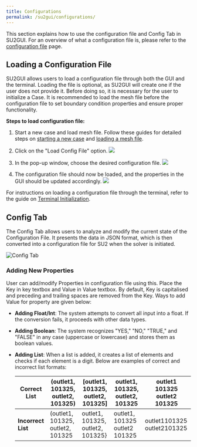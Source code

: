 ```yaml
---
title: Configurations
permalink: /su2gui/configurations/
---
```


This section explains how to use the configuration file and Config Tab in SU2GUI. For an overview of what a configuration file is, please refer to the [configuration file](../../docs_v7/Configuration-File/) page.

## Loading a Configuration File
SU2GUI allows users to load a configuration file through both the GUI and the terminal. Loading the file is optional, as SU2GUI will create one if the user does not provide it. Before doing so, it is necessary for the user to initialize a Case. It is recommended to load the mesh file before the configuration file to set boundary condition properties and ensure proper functionality.

**Steps to load configuration file:**

 1. Start a new case and load mesh file. Follow these guides for detailed steps on [starting a new case](../Manage-Cases/#starting-a-new-case) and [loading a mesh file](../mesh-file).
 

 2. Click on the "Load Config File" option. ![](../../su2gui_files/User_guide/Configuration/button-config-file.png)
 

 3. In the pop-up window, choose the desired configuration file. ![](../../su2gui_files/User_guide/Configuration/choose-config-file.png)
 

 4.  The configuration file should now be loaded, and the properties in the GUI should be updated accordingly. ![](../../su2gui_files/User_guide/Configuration/loaded-config-file.png)



For instructions on loading a configuration file through the terminal, refer to the guide on [ Terminal Initialization](./../terminal-initialization).

## Config Tab

The Config Tab allows users to analyze and modify the current state of the Configuration File. It presents the data in JSON format, which is then converted into a configuration file for SU2 when the solver is initiated.

![Config Tab](../../su2gui_files/User_guide/Configuration/config-tab.png)

### Adding New Properties

User can add/modify Properties in configuration file using this. Place the Key in key textbox and Value in Value textbox. By default, Key is capitalised and preceding and trailing spaces are removed from the Key. Ways to add Value for property are given below:

- **Adding Float/Int**: The system attempts to convert all input into a float. If the conversion fails, it proceeds with other data types.
  
- **Adding Boolean**: The system recognizes "YES," "NO," "TRUE," and "FALSE" in any case (uppercase or lowercase) and stores them as boolean values.

- **Adding List**: When a list is added, it creates a list of elements and checks if each element is a digit. Below are examples of correct and incorrect list formats:



  | **Correct List**  | (outlet1, 101325, outlet2, 101325) | [outlet1, 101325, outlet2, 101325] | outlet1, 101325, outlet2, 101325 | outlet1 101325 outlet2 101325 |
  |-------------------|------------------------------------|------------------------------------|---------------------------------|--------------------------------|
  | **Incorrect List** | (outlet1, 101325, outlet2, 101325 | outlet1, 101325, outlet2, 101325} | outlet1, 101325 outlet2 101325 | outlet1101325 outlet2101325 |